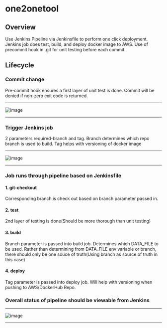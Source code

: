 # one2onetool

## Overview
Use Jenkins Pipeline via Jenkinsfile to perform one click deployment. Jenkins job does test, build, and deploy docker image to AWS.
Use of precommit hook in .git for unit testing before each commit. 

## Lifecycle
### Commit change
Pre-commit hook ensures a first layer of unit test is done. Commit will be denied if non-zero exit code is returned. 
***
![image](https://user-images.githubusercontent.com/81013119/111900654-c5881e80-8a6e-11eb-876b-35820994bd6b.png)
***

### Trigger Jenkins job
2 parameters required-branch and tag. Branch determines which repo branch is used to build. Tag helps with versioning of docker image
****
![image](https://user-images.githubusercontent.com/81013119/111900695-f5cfbd00-8a6e-11eb-97fd-50a490cb9e36.png)
****

### Job runs through pipeline based on Jenkinsfile
#### 1. git-checkout
Corresponding branch is check out based on branch parameter passed in.

#### 2. test
2nd layer of testing is done(Should be more thorough than unit testing)

#### 3. build 
Branch parameter is passed into build job. Determines which DATA_FILE to be used. Rather than determining from DATA_FILE env variable or branch, there should only be one souce of truth(Using branch as source of truth in this case)

#### 4. deploy
Tag parameter is passed into deploy job. Will help with versioning when pushing to AWS/DockerHub Repo.


### Overall status of pipeline should be viewable from Jenkins
****
![image](https://user-images.githubusercontent.com/81013119/111900556-3c70e780-8a6e-11eb-88e0-d1c6b32032fb.png)
****
